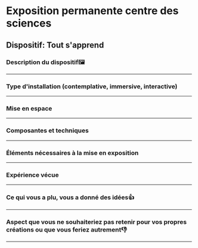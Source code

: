 # Exposition permanente centre des sciences
## Dispositif: Tout s'apprend

### Description du dispositif🖼️

***
### Type d'installation (contemplative, immersive, interactive)

***

### Mise en espace

***
### Composantes et techniques

***
### Éléments nécessaires à la mise en exposition

***
### Expérience vécue

***
### Ce qui vous a plu, vous a donné des idées👍


***
### Aspect que vous ne souhaiteriez pas retenir pour vos propres créations ou que vous feriez autrement👎

***
